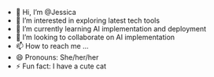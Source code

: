 - 👋 Hi, I’m @Jessica
- 👀 I’m interested in exploring latest tech tools
- 🌱 I’m currently learning AI implementation and deployment
- 💞️ I’m looking to collaborate on AI implementation
- 📫 How to reach me ...
- 😄 Pronouns: She/her/her
- ⚡ Fun fact: I have a cute cat

<!---
JessicaSunQI/JessicaSunQI is a ✨ special ✨ repository because its `README.md` (this file) appears on your GitHub profile.
You can click the Preview link to take a look at your changes.
--->
